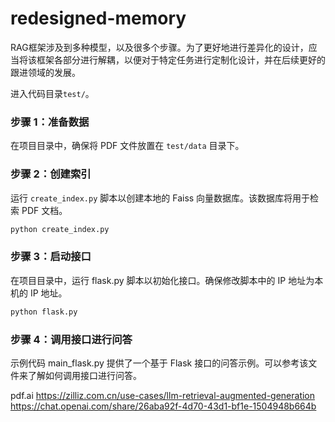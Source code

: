 # redesigned-memory
RAG框架涉及到多种模型，以及很多个步骤。为了更好地进行差异化的设计，应当将该框架各部分进行解耦，以便对于特定任务进行定制化设计，并在后续更好的跟进领域的发展。


进入代码目录`test/`。

### 步骤 1：准备数据

在项目目录中，确保将 PDF 文件放置在 `test/data` 目录下。

### 步骤 2：创建索引

运行 `create_index.py` 脚本以创建本地的 Faiss 向量数据库。该数据库将用于检索 PDF 文档。

```bash
python create_index.py
```
### 步骤 3：启动接口

在项目目录中，运行 flask.py 脚本以初始化接口。确保修改脚本中的 IP 地址为本机的 IP 地址。

```bash
python flask.py
```

### 步骤 4：调用接口进行问答
示例代码 main_flask.py 提供了一个基于 Flask 接口的问答示例。可以参考该文件来了解如何调用接口进行问答。

pdf.ai
https://zilliz.com.cn/use-cases/llm-retrieval-augmented-generation
https://chat.openai.com/share/26aba92f-4d70-43d1-bf1e-1504948b664b
